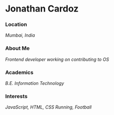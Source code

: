 # Jonathan Cardoz

### Location
*Mumbai, India*

### About Me
*Frontend developer working on contributing to OS*


### Academics
*B.E. Information Technology*

### Interests
*JavaScript, HTML, CSS*
*Running, Football*
